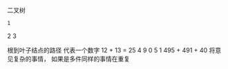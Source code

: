 二叉树

    1
  2   3

根到叶子结点的路径 代表一个数字 12 + 13 = 25
    4
  9   0
5   1
495 + 491 + 40
将意见复杂的事情， 如果是多件同样的事情在重复
